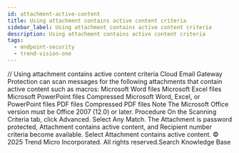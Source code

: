 ```yaml
---
id: attachment-active-content
title: Using attachment contains active content criteria
sidebar_label: Using attachment contains active content criteria
description: Using attachment contains active content criteria
tags:
  - endpoint-security
  - trend-vision-one
---
```


/*<![CDATA[*/ $('#title').html($('meta[name=map-description]').attr('content')); /*]]>*/ Using attachment contains active content criteria Cloud Email Gateway Protection can scan messages for the following attachments that contain active content such as macros: Microsoft Word files Microsoft Excel files Microsoft PowerPoint files Compressed Microsoft Word, Excel, or PowerPoint files PDF files Compressed PDF files Note The Microsoft Office version must be Office 2007 (12.0) or later. Procedure On the Scanning Criteria tab, click Advanced. Select Any Match. The Attachment is password protected, Attachment contains active content, and Recipient number criteria become available. Select Attachment contains active content. © 2025 Trend Micro Incorporated. All rights reserved.Search Knowledge Base